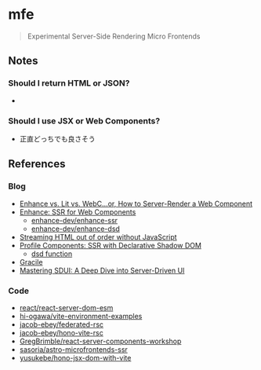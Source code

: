 # mfe

> Experimental Server-Side Rendering Micro Frontends

## Notes

### Should I return HTML or JSON?

-

### Should I use JSX or Web Components?

- 正直どっちでも良さそう

## References

### Blog

- [Enhance vs. Lit vs. WebC…or, How to Server-Render a Web Component](https://www.spicyweb.dev/web-components-ssr-node/)
- [Enhance: SSR for Web Components](https://www.infoq.com/presentations/enhance-web-standards/)
  - [enhance-dev/enhance-ssr](https://github.com/enhance-dev/enhance-ssr)
  - [enhance-dev/enhance-dsd](https://github.com/enhance-dev/enhance-dsd)
- [Streaming HTML out of order without JavaScript](https://lamplightdev.com/blog/2024/01/10/streaming-html-out-of-order-without-javascript/)
- [Profile Components: SSR with Declarative Shadow DOM](https://scottnath.com/blahg/profile-components--dsd/)
  - [dsd function](https://github.com/scottnath/profile-components/blob/main/src/github/index.js#L77)
- [Gracile](https://gracile.js.org/)
- [Mastering SDUI: A Deep Dive into Server-Driven UI](https://medium.com/androidiots/mastering-sdui-a-deep-dive-into-server-driven-ui-8329ad90ab44)

### Code

- [react/react-server-dom-esm](https://github.com/facebook/react/tree/main/packages/react-server-dom-esm)
- [hi-ogawa/vite-environment-examples](https://github.com/hi-ogawa/vite-environment-examples)
- [jacob-ebey/federated-rsc](https://github.com/jacob-ebey/federated-rsc)
- [jacob-ebey/hono-vite-rsc](https://github.com/jacob-ebey/hono-vite-rsc)
- [GregBrimble/react-server-components-workshop](https://github.com/GregBrimble/react-server-components-workshop)
- [sasoria/astro-microfrontends-ssr](https://github.com/sasoria/astro-microfrontends-ssr)
- [yusukebe/hono-jsx-dom-with-vite](https://github.com/yusukebe/hono-jsx-dom-with-vite)
